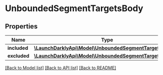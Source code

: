 # UnboundedSegmentTargetsBody

## Properties
Name | Type | Description | Notes
------------ | ------------- | ------------- | -------------
**included** | [**\LaunchDarklyApi\Model\UnboundedSegmentTargetChanges**](UnboundedSegmentTargetChanges.md) |  | [optional] 
**excluded** | [**\LaunchDarklyApi\Model\UnboundedSegmentTargetChanges**](UnboundedSegmentTargetChanges.md) |  | [optional] 

[[Back to Model list]](../README.md#documentation-for-models) [[Back to API list]](../README.md#documentation-for-api-endpoints) [[Back to README]](../README.md)


